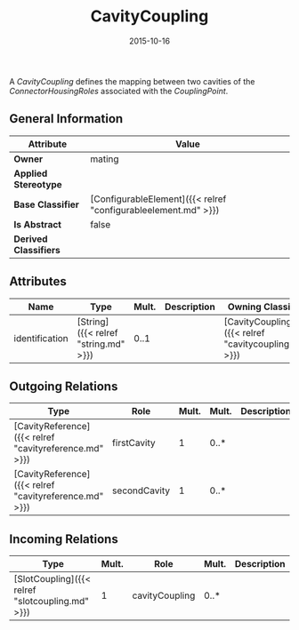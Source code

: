 ﻿---
title: CavityCoupling
toc: false
type: specs
date: "2015-10-16"
draft: false
specification: VEC
version: 1.1.2
documentType: "Recommendation"
elementType: Class
classes:
  - CavityCoupling
menu_name: vec-1.1.2
---
<p> A <i>CavityCoupling</i> defines the mapping between two cavities of the <i>ConnectorHousingRoles</i> associated with the <i>CouplingPoint</i>.      </p>

## General Information

| Attribute               | Value |
|-------------------------|-------|
| **Owner**               | mating |
| **Applied Stereotype**  |   |
| **Base Classifier**     | [ConfigurableElement]({{< relref "configurableelement.md" >}})<br/>  |
| **Is Abstract**         | false |
| **Derived Classifiers** |   |

## Attributes
|  Name  |  Type  |  Mult.  |  Description  |  Owning Classifier  |
|--------|--------|---------|---------------|--------------|
|identification | [String]({{< relref "string.md" >}}) | 0..1 |  | [CavityCoupling]({{< relref "cavitycoupling.md" >}}) |

## Outgoing Relations
|    Type  |   Role   |   Mult.   |   Mult.   |   Description   |
|----------|----------|-----------|-----------|-----------------|
| [CavityReference]({{< relref "cavityreference.md" >}}) | firstCavity | 1 | 0..* |  |
| [CavityReference]({{< relref "cavityreference.md" >}}) | secondCavity | 1 | 0..* |  |
##  Incoming Relations
|    Type  |   Mult.  |   Role    |   Mult.   |   Description  |
|----------|----------|-----------|-----------|----------------|
| [SlotCoupling]({{< relref "slotcoupling.md" >}}) | 1 | cavityCoupling | 0..* |  |
